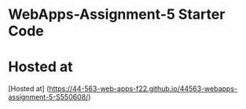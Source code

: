 # WebApps-Assignment-5 Starter Code
# Hosted at
[Hosted at] (https://44-563-web-apps-f22.github.io/44563-webapps-assignment-5-S550608/)